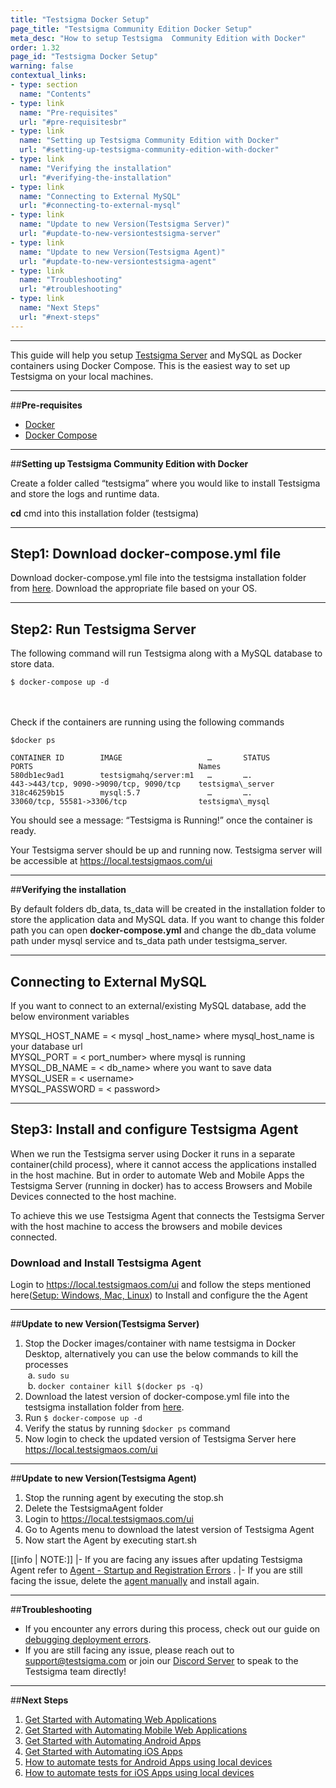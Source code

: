 ```yaml
---
title: "Testsigma Docker Setup"
page_title: "Testsigma Community Edition Docker Setup"
meta_desc: "How to setup Testsigma  Community Edition with Docker"
order: 1.32
page_id: "Testsigma Docker Setup"
warning: false
contextual_links:
- type: section
  name: "Contents"
- type: link
  name: "Pre-requisites"
  url: "#pre-requisitesbr"
- type: link
  name: "Setting up Testsigma Community Edition with Docker"
  url: "#setting-up-testsigma-community-edition-with-docker"
- type: link
  name: "Verifying the installation"
  url: "#verifying-the-installation"
- type: link
  name: "Connecting to External MySQL"
  url: "#connecting-to-external-mysql"
- type: link
  name: "Update to new Version(Testsigma Server)"
  url: "#update-to-new-versiontestsigma-server"
- type: link
  name: "Update to new Version(Testsigma Agent)"
  url: "#update-to-new-versiontestsigma-agent"
- type: link
  name: "Troubleshooting"
  url: "#troubleshooting"
- type: link
  name: "Next Steps"
  url: "#next-steps"
---
```


---

This guide will help you setup [Testsigma Server](https://github.com/testsigmahq/testsigma) and MySQL as Docker containers using Docker Compose. This is the easiest way to set up Testsigma on your local machines.

---
##**Pre-requisites**<br>
  * [Docker](https://docs.docker.com/install/)
  * [Docker Compose](https://docs.docker.com/compose/install/)

---
##**Setting up Testsigma Community Edition with Docker**

Create a folder called “testsigma” where you would like to install Testsigma and store the logs and runtime data.

**cd** cmd into this installation folder (testsigma)

---

## **Step1: Download docker-compose.yml file**

Download docker-compose.yml file into the testsigma installation folder from [here](https://github.com/testsigmahq/testsigma/tree/dev/deploy/docker). Download the appropriate file based on your OS.

---

## **Step2: Run Testsigma Server**

The following command will run Testsigma along with a MySQL database to store data.

```
$ docker-compose up -d 
```
<br><br>
Check if the containers are running using the following commands


```
$docker ps

CONTAINER ID        IMAGE                   …       STATUS            PORTS                                     Names    			                                              
580db1ec9ad1        testsigmahq/server:m1   …       ….	              443->443/tcp, 9090->9090/tcp, 9090/tcp    testsigma\_server 
318c46259b15        mysql:5.7               …       ….	              33060/tcp, 55581->3306/tcp                testsigma\_mysql
```

You should see a message: “Testsigma is Running!” once the container is ready.


Your Testsigma server should be up and running now. Testsigma server will be accessible at https://local.testsigmaos.com/ui

---
##**Verifying the installation**

 By default folders db\_data, ts\_data will be created in the installation folder to store the application data and MySQL data. If you want to change this folder path you can open **docker-compose.yml** and change the db\_data volume path under mysql service and ts\_data path under testsigma_server.

---
## **Connecting to External MySQL**

  If you want to connect to an external/existing MySQL database, add the below environment variables 
 
MYSQL\_HOST\_NAME = < mysql \_host\_name> where mysql\_host\_name is your database url<br>
MYSQL\_PORT = < port\_number> where mysql is running<br>
MYSQL\_DB\_NAME = < db\_name> where you want to save data<br>
MYSQL\_USER = < username><br>
MYSQL\_PASSWORD = < password><br>

---

## **Step3: Install and configure Testsigma Agent**

When we run the Testsigma server using Docker it runs in a separate container(child process), where it cannot access the applications installed in the host machine. But in order to automate Web and Mobile Apps the Testsigma Server (running in docker) has to access Browsers and Mobile Devices connected to the host machine. 

To achieve this we use Testsigma Agent that connects the Testsigma Server with the host machine to access the browsers and mobile devices connected. 

### **Download and Install Testsigma Agent**

Login to https://local.testsigmaos.com/ui and follow the steps mentioned here([Setup: Windows, Mac, Linux](https://testsigma.com/docs//agent/setup-on-windows-mac-linux/)) to Install and configure the the Agent
 
---

##**Update to new Version(Testsigma Server)**

  1. Stop the Docker images/container with name testsigma in Docker Desktop, alternatively you can use the below commands to kill the processes<br>
       &nbsp;a. `sudo su`<br>
       &nbsp;b. `docker container kill $(docker ps -q)`
  2. Download the latest version of docker-compose.yml file into the testsigma installation folder from [here](https://github.com/testsigmahq/testsigma/tree/dev/deploy/docker). 
  3. Run 
  `
  $ docker-compose up -d 
  `
  4. Verify the status by running `$docker ps` command
  5. Now login to check the updated version of Testsigma Server here  https://local.testsigmaos.com/ui

---

##**Update to new Version(Testsigma Agent)**

  1. Stop the running agent by executing the stop.sh
  2. Delete the TestsigmaAgent folder 
  3. Login to https://local.testsigmaos.com/ui
  4. Go to Agents menu to download the latest version of  Testsigma Agent
  5. Now start the Agent by executing start.sh

[[info | NOTE:]]
|- If you are facing any issues after updating Testsigma Agent refer to [Agent - Startup and Registration Errors](https://testsigma.com/docs/agent/troubleshooting/setup-issues/) .
|- If you are still facing the issue, delete the [agent manually](https://testsigma.com/docs/agent/force-delete/) and install again.

---
##**Troubleshooting**

- If you encounter any errors during this process, check out our guide on [debugging deployment errors](https://testsigma.com/docs/troubleshooting/setup/server-docker-deployment-errors/). 
- If you are still facing any issue, please reach out to [support@testsigma.com](mailto:support@testsigma.com) or join our [Discord Server](https://discord.com/invite/5caWS7R6QX) to speak to the Testsigma team directly!

---
##**Next Steps**

1. [Get Started with Automating Web Applications](https://testsigma.com/tutorials/getting-started/automate-web-applications/)
2. [Get Started with Automating Mobile Web Applications](https://testsigma.com/tutorials/getting-started/automate-mobile-web-applications/)
3. [Get Started with Automating Android Apps](https://testsigma.com/tutorials/getting-started/automate-android-applications/)
4. [Get Started with Automating iOS Apps](https://testsigma.com/tutorials/getting-started/automate-ios-applications/)
5. [How to automate tests for Android Apps using local devices](https://testsigma.com/tutorials/test-cases/android-apps/build-tests-using-local-devices/)
6. [How to automate tests for iOS Apps using local devices](https://testsigma.com/tutorials/test-cases/ios-apps/build-tests-using-local-devices/)

